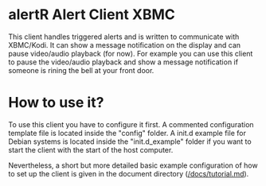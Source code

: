 alertR Alert Client XBMC
======

This client handles triggered alerts and is written to communicate with XBMC/Kodi. It can show a message notification on the display and can pause video/audio playback (for now). For example you can use this client to pause the video/audio playback and show a message notification if someone is rining the bell at your front door.


How to use it?
======

To use this client you have to configure it first. A commented configuration template file is located inside the "config" folder. A init.d example file for Debian systems is located inside the "init.d_example" folder if you want to start the client with the start of the host computer.

Nevertheless, a short but more detailed basic example configuration of how to set up the client is given in the document directory ([/docs/tutorial.md](/docs/tutorial.md)).